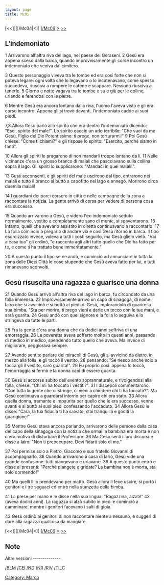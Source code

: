 ```yaml
---
layout: page
title: Mc05
---
```


[<<]][[/Mc04|<]] [[/Mc06|>](/Mc01 "wikilink") [&gt;&gt;](/Lc01 "wikilink")

L'indemoniato
-------------

1 Arrivarono all'altra riva del lago, nel paese dei Geraseni. 2 Gesù era appena sceso dalla barca, quando improvvisamente gli corse incontro un indemoniato che veniva dal cimitero.

3 Questo personaggio viveva tra le tombe ed era così forte che non si poteva legare: ogni volta che lo legavano o lo incatenavano, come spesso succedeva, riusciva a rompere le catene e scappare. Nessuno riusciva a tenerlo. 5 Giorno e notte vagava tra le tombe e su e giù per le colline, urlando e ferendosi con le pietre.

6 Mentre Gesù era ancora lontano dalla riva, l'uomo l'aveva visto e gli era corso incontro. Appena gli si trovò davanti, l'indemoniato cadde ai suoi piedi.

7,8 Allora Gesù parlò allo spirito che era dentro l'indemoniato dicendo: "Esci, spirito del male!". Lo spirito cacciò un urlo terribile: "Che vuoi da me Gesù, Figlio del Dio Potentissimo: ti prego, non torturarmi!" 9 Poi Gesù chiese: "Come ti chiami?" e gli rispose lo spirito: "Esercito, perché siamo in tanti".

10 Allora gli spiriti lo pregarono di non mandarli troppo lontano da lì. 11 Nelle vicinanze c'era un grosso branco di maiali che pascolavano sulla collina sopra il lago. Gli spiriti lo supplicarono: "Mandaci in quei maiali!".

13 Gesù acconsentì, e gli spiriti del male uscirono dal tipo, entrarono nei maiali e tutto il branco si buttò a capofitto nel lago e annegò. Morirono circa duemila maiali!

14 I guardiani dei porci corsero in città e nelle campagne della zona a raccontare la notizia. La gente arrivò di corsa per vedere di persona cosa era successo.

15 Quando arrivarono a Gesù, e videro l'ex-indemoniato seduto normalmente, vestito e completamente sano di mente, si spaventarono. 16 Intanto, quelli che avevano assistito in diretta continuavano a raccontarlo. 17 La folla cominciò a pregarlo di andare via e così Gesù ritornò in barca. Il tipo esorcizzato invece, voleva a tutti i costi seguirlo, ma Gesù glielo vietò. "Vai a casa tua" gli ordinò, "e racconta agli altri tutto quello che Dio ha fatto per te, e come ti ha trattato bene immeritatamente."

20 A questo punto il tipo se ne andò, e cominciò ad annunciare in tutta la zona delle Dieci Città le cose stupende che Gesù aveva fatto per lui, e tutti rimanevano sconvolti.

Gesù risuscita una ragazza e guarisce una donna
-----------------------------------------------

21 Quando Gesù arrivò all'altra riva del lago in barca, fu circondato da una folla immensa. 22 Improvvisamente arrivò un capo di sinagoga, di nome Iairo che si avvicinò e si buttò ai piedi di Gesù, implorandolo di guarire la sua bimba. "Sta per morire, ti prego vieni a darle un tocco con le tue mani, e sarà guarita. 24 Gesù andò con quel signore e la folla lo seguiva e lo stringeva da tutte le parti.

25 Fra la gente c'era una donna che da dodici anni soffriva di una emorraggia. 26 La poveretta aveva sofferto molto in questi anni, passando di medico in medico, spendendo tutto quello che aveva. Ma invece di migliorare, peggiorava sempre.

27 Avendo sentito parlare dei miracoli di Gesù, gli si avvicinò da dietro, in mezzo alla folla, e gli toccò il vestito, 28 pensando: "Se riesco anche solo a toccargli il vestito, sarò guarita!". 29 Fu proprio così: appena lo toccò, l'emorraggia si fermò e la donna capì di essere guarita.

30 Gesù si accorse subito dell'evento soprannaturale, e rivolgendosi alla folla, chiese: "Chi mi ha toccato i vestiti?". 31 I discepoli commentarono: "Con tutta la gente che ci stringe, ci vieni a chiedere chi ti ha toccato?". Ma Gesù continuava a guardarsi intorno per capire chi era stato. 33 Allora quella donna, tremante e impaurita per quello che le era successo, venne avanti e si buttò ai suoi piedi confessando l'accaduto. 34 Allora Gesù le disse: "Cara, la tua fiducia ti ha salvato, stai tranquilla e goditi la guarigione!"

35 Mentre Gesù stava ancora parlando, arrivarono delle persone dalla casa del capo della sinagoga con la notizia che ormai la bambina era morta e non c'era motivo di disturbare il Professore. 36 Ma Gesù sentì i loro discorsi e disse a Iairo: "Non ti preoccupare. Devi fidarti solo di me."

37 Poi permise solo a Pietro, Giacomo e suo fratello Giovanni di accompagnarlo. 38 Quando arrivarono a casa di Iario, Gesù vide una grande confusione: tutti piangevano e urlavano. 39 A questo punto entrò e disse ai presenti: "Perché piangete e gridate? La bambina non è morta, sta solo dormendo!"

40 Ma quelli lì lo prendevano per matto. Gesù allora li fece uscire, si portò i genitori e i tre seguaci ed entrò nella stanzetta della bimba.

41 La prese per mano e le disse nella sua lingua: "Ragazzina, alzati!" 42 (aveva dodici anni). La ragazza si alzò subito in piedi e cominciò a camminare, mentre i genitori facevano i salti di gioia.

43 Gesù ordinò ai genitori di non raccontare niente a nessuno, e suggerì di dare alla ragazza qualcosa da mangiare.

[<<]][[/Mc04|<]] [[/Mc06|>](/Mc01 "wikilink") [&gt;&gt;](/Lc01 "wikilink")

Note
----

<references>
</references>
Altre versioni
--------------

[/BLM](/{{BASEPAGENAME}}/BLM "wikilink") [/CEI](/{{BASEPAGENAME}}/CEI "wikilink") [/ND](/{{BASEPAGENAME}}/ND "wikilink") [/NR](/{{BASEPAGENAME}}/NR "wikilink") [/RIV](/{{BASEPAGENAME}}/RIV "wikilink") [/TILC](/{{BASEPAGENAME}}/TILC "wikilink")

[Category: Marco](/Category:_Marco "wikilink")